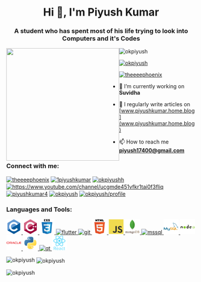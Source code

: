<h1 align="center">Hi 👋, I'm Piyush Kumar</h1>
<h3 align="center">A student who has spent most of his life trying to look into Computers and it's Codes</h3>
<img src="https://media.giphy.com/media/3o7WTL4qQCbbLLV2Pm/giphy.gif" align="left" height="300px" width="300px">
<p align="left"> <img src="https://komarev.com/ghpvc/?username=okpiyush&label=Profile%20views&color=0e75b6&style=flat" alt="okpiyush" /> </p>

<p align="left"> <a href="https://github.com/ryo-ma/github-profile-trophy"><img src="https://github-profile-trophy.vercel.app/?username=okpiyush" alt="okpiyush" /></a> </p>

<p align="left"> <a href="https://twitter.com/theeeephoenix" target="blank"><img src="https://img.shields.io/twitter/follow/theeeephoenix?logo=twitter&style=for-the-badge" alt="theeeephoenix" /></a> </p>

- 🔭 I’m currently working on **Suvidha**

- 📝 I regularly write articles on [www.piyushkumar.home.blog](www.piyushkumar.home.blog)

- 📫 How to reach me **piyush17400@gmail.com**

<h3 align="left">Connect with me:</h3>
<p align="left">
<a href="https://twitter.com/theeeephoenix" target="blank"><img align="center" src="https://raw.githubusercontent.com/rahuldkjain/github-profile-readme-generator/master/src/images/icons/Social/twitter.svg" alt="theeeephoenix" height="30" width="40" /></a>
<a href="https://linkedin.com/in/1piyushkumar" target="blank"><img align="center" src="https://raw.githubusercontent.com/rahuldkjain/github-profile-readme-generator/master/src/images/icons/Social/linked-in-alt.svg" alt="1piyushkumar" height="30" width="40" /></a>
<a href="https://instagram.com/okpiyushh" target="blank"><img align="center" src="https://raw.githubusercontent.com/rahuldkjain/github-profile-readme-generator/master/src/images/icons/Social/instagram.svg" alt="okpiyushh" height="30" width="40" /></a>
<a href="https://www.youtube.com/c/https://www.youtube.com/channel/ucgmde451vfkr1tai0f3fliq" target="blank"><img align="center" src="https://raw.githubusercontent.com/rahuldkjain/github-profile-readme-generator/master/src/images/icons/Social/youtube.svg" alt="https://www.youtube.com/channel/ucgmde451vfkr1tai0f3fliq" height="30" width="40" /></a>
<a href="https://www.codechef.com/users/piyushkumar4" target="blank"><img align="center" src="https://cdn.jsdelivr.net/npm/simple-icons@3.1.0/icons/codechef.svg" alt="piyushkumar4" height="30" width="40" /></a>
<a href="https://www.leetcode.com/okpiyush" target="blank"><img align="center" src="https://raw.githubusercontent.com/rahuldkjain/github-profile-readme-generator/master/src/images/icons/Social/leet-code.svg" alt="okpiyush" height="30" width="40" /></a>
<a href="https://auth.geeksforgeeks.org/user/okpiyush/profile" target="blank"><img align="center" src="https://raw.githubusercontent.com/rahuldkjain/github-profile-readme-generator/master/src/images/icons/Social/geeks-for-geeks.svg" alt="okpiyush/profile" height="30" width="40" /></a>
</p>

<h3 align="left">Languages and Tools:</h3>
<p align="left"> <a href="https://www.cprogramming.com/" target="_blank" rel="noreferrer"> <img src="https://raw.githubusercontent.com/devicons/devicon/master/icons/c/c-original.svg" alt="c" width="40" height="40"/> </a> <a href="https://www.w3schools.com/cpp/" target="_blank" rel="noreferrer"> <img src="https://raw.githubusercontent.com/devicons/devicon/master/icons/cplusplus/cplusplus-original.svg" alt="cplusplus" width="40" height="40"/> </a> <a href="https://www.w3schools.com/css/" target="_blank" rel="noreferrer"> <img src="https://raw.githubusercontent.com/devicons/devicon/master/icons/css3/css3-original-wordmark.svg" alt="css3" width="40" height="40"/> </a> <a href="https://flutter.dev" target="_blank" rel="noreferrer"> <img src="https://www.vectorlogo.zone/logos/flutterio/flutterio-icon.svg" alt="flutter" width="40" height="40"/> </a> <a href="https://git-scm.com/" target="_blank" rel="noreferrer"> <img src="https://www.vectorlogo.zone/logos/git-scm/git-scm-icon.svg" alt="git" width="40" height="40"/> </a> <a href="https://www.w3.org/html/" target="_blank" rel="noreferrer"> <img src="https://raw.githubusercontent.com/devicons/devicon/master/icons/html5/html5-original-wordmark.svg" alt="html5" width="40" height="40"/> </a> <a href="https://developer.mozilla.org/en-US/docs/Web/JavaScript" target="_blank" rel="noreferrer"> <img src="https://raw.githubusercontent.com/devicons/devicon/master/icons/javascript/javascript-original.svg" alt="javascript" width="40" height="40"/> </a> <a href="https://www.mongodb.com/" target="_blank" rel="noreferrer"> <img src="https://raw.githubusercontent.com/devicons/devicon/master/icons/mongodb/mongodb-original-wordmark.svg" alt="mongodb" width="40" height="40"/> </a> <a href="https://www.microsoft.com/en-us/sql-server" target="_blank" rel="noreferrer"> <img src="https://www.svgrepo.com/show/303229/microsoft-sql-server-logo.svg" alt="mssql" width="40" height="40"/> </a> <a href="https://www.mysql.com/" target="_blank" rel="noreferrer"> <img src="https://raw.githubusercontent.com/devicons/devicon/master/icons/mysql/mysql-original-wordmark.svg" alt="mysql" width="40" height="40"/> </a> <a href="https://nodejs.org" target="_blank" rel="noreferrer"> <img src="https://raw.githubusercontent.com/devicons/devicon/master/icons/nodejs/nodejs-original-wordmark.svg" alt="nodejs" width="40" height="40"/> </a> <a href="https://www.oracle.com/" target="_blank" rel="noreferrer"> <img src="https://raw.githubusercontent.com/devicons/devicon/master/icons/oracle/oracle-original.svg" alt="oracle" width="40" height="40"/> </a> <a href="https://www.python.org" target="_blank" rel="noreferrer"> <img src="https://raw.githubusercontent.com/devicons/devicon/master/icons/python/python-original.svg" alt="python" width="40" height="40"/> </a> <a href="https://www.qt.io/" target="_blank" rel="noreferrer"> <img src="https://upload.wikimedia.org/wikipedia/commons/0/0b/Qt_logo_2016.svg" alt="qt" width="40" height="40"/> </a> <a href="https://reactjs.org/" target="_blank" rel="noreferrer"> <img src="https://raw.githubusercontent.com/devicons/devicon/master/icons/react/react-original-wordmark.svg" alt="react" width="40" height="40"/> </a> </p>

<p><img align="left" src="https://github-readme-stats.vercel.app/api/top-langs?username=okpiyush&show_icons=true&locale=en&layout=compact" alt="okpiyush" /></p>

<p>&nbsp;<img align="center" src="https://github-readme-stats.vercel.app/api?username=okpiyush&show_icons=true&locale=en" alt="okpiyush" /></p>

<p><img align="center" src="https://github-readme-streak-stats.herokuapp.com/?user=okpiyush&" alt="okpiyush" /></p>

